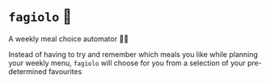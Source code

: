 # `fagiolo` 🥘

A weekly meal choice automator 🤖🥘

Instead of having to try and remember which meals you like while planning your weekly menu, `fagiolo` will choose for you from a selection of your pre-determined favourites
